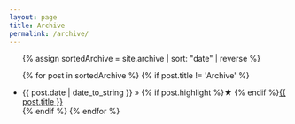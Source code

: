 ```yaml
---
layout: page
title: Archive
permalink: /archive/
---
```


<ul>
{% assign sortedArchive = site.archive | sort: "date" | reverse %}

{% for post in sortedArchive %}
    {% if post.title != 'Archive' %}
    <li>
        <span>{{ post.date | date_to_string }}</span> » {% if post.highlight %}&starf; {% endif %}<a href="{{ post.url }}" title="{{ post.title }}">{{ post.title }}</a>
    </li>
    {% endif %}
{% endfor %}

</ul>